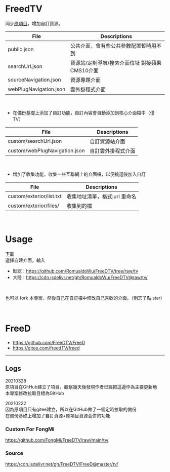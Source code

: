 # FreedTV

同步[原項目](https://github.com/FreeDTV/FreeD)，增加自訂資源。<br>

File | Descriptions 
-- | -- 
public.json | 公共介面，會有些公共參數配置暫時用不到
searchUrl.json | 資源站/定制導航/搜索介面位址 對接蘋果CMS10介面
sourceNavigation.json | 資源專題介面
webPlugNavigation.json | 雲外掛程式介面

<br>

- 在備份基礎上添加了自訂功能，自訂內容會自動添加到核心介面檔中（僅 TV） <br>

File | Descriptions 
-- | -- 
custom/searchUrl.json | 自訂資源站介面
custom/webPlugNavigation.json | 自訂雲外掛程式介面

<br>

- 增加了收集功能，收集一些互聯網上的介面檔，以便挑選後加入自訂 <br>

File | Descriptions 
-- | -- 
custom/exterior/list.txt | 收集地址清單，格式:url 重命名
custom/exterior/files/ | 收集到的檔

<br>

# Usage

[下載](https://wwi.lanzous.com/b025mpw7e) <br>
選擇自建介面，輸入 
- 默認：https://github.com/RomualdoWu/FreeDTV/tree/raw/tv
- 大陸：https://cdn.jsdelivr.net/gh/RomualdoWu/FreeDTV@raw/tv/

<br>

也可以 fork 本專案，然後自己在自訂檔中修改自己喜歡的介面。（別忘了點 star）

<br>

# FreeD

- https://github.com/FreeDTV/FreeD
- https://gitee.com/freedTV/freed

---

## Logs

20210328 <br>
原項目在GitHub建立了項目，觀察幾天後發現作者已經把這邊作為主要更新地 <br>
本專案修改拉取目標為GitHub

20210222 <br>
因為原項目只有gitee建立，所以在GitHub做了一個定時拉取的備份 <br>
在備份基礎上增加了自訂資源+原項目資源合併的功能

### Custom For FongMi
https://github.com/FongMi/FreeDTV/raw/main/tv/

### Source
https://cdn.jsdelivr.net/gh/FreeDTV/FreeD@master/tv/
